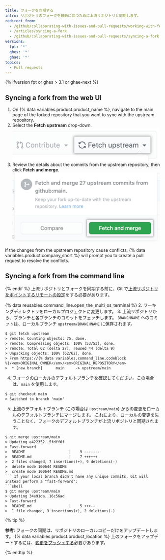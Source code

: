 ```yaml
---
title: フォークを同期する
intro: リポジトリのフォークを最新に保つために上流リポジトリと同期します。
redirect_from:
  - /github/collaborating-with-issues-and-pull-requests/working-with-forks/syncing-a-fork
  - /articles/syncing-a-fork
  - /github/collaborating-with-issues-and-pull-requests/syncing-a-fork
versions:
  fpt: '*'
  ghes: '*'
  ghae: '*'
topics:
  - Pull requests
---
```


{% ifversion fpt or ghes > 3.1 or ghae-next %}

## Syncing a fork from the web UI

1. On {% data variables.product.product_name %}, navigate to the main page of the forked repository that you want to sync with the upstream repository.
1. Select the **Fetch upstream** drop-down. !["Fetch upstream" drop-down](/assets/images/help/repository/fetch-upstream-drop-down.png)
1. Review the details about the commits from the upstream repository, then click **Fetch and merge**. !["Fetch and merge" button](/assets/images/help/repository/fetch-and-merge-button.png)

If the changes from the upstream repository cause conflicts, {% data variables.product.company_short %} will prompt you to create a pull request to resolve the conflicts.

## Syncing a fork from the command line

{% endif %}
上流リポジトリとフォークを同期する前に、Git で[上流リポジトリをポイントするリモートの設定](/articles/configuring-a-remote-for-a-fork)をする必要があります。

{% data reusables.command_line.open_the_multi_os_terminal %}
2. ワーキングディレクトリをローカルプロジェクトに変更します。
3. 上流リポジトリから、ブランチと各ブランチのコミットをフェッチします。 `BRANCHNAME` へのコミットは、ローカルブランチ `upstream/BRANCHNAME` に保存されます。
  ```shell
  $ git fetch upstream
  > remote: Counting objects: 75, done.
  > remote: Compressing objects: 100% (53/53), done.
  > remote: Total 62 (delta 27), reused 44 (delta 9)
  > Unpacking objects: 100% (62/62), done.
  > From https://{% data variables.command_line.codeblock %}/<em>ORIGINAL_OWNER</em>/<em>ORIGINAL_REPOSITORY</em>
  >  * [new branch]      main     -> upstream/main
  ```
4. フォークのローカルのデフォルトブランチを確認してください。この場合は、`main` を使用します。
  ```shell
  $ git checkout main
  > Switched to branch 'main'
  ```
5. 上流のデフォルトブランチ (この場合は `upstream/main`) からの変更をローカルのデフォルトブランチにマージします。 これにより、ローカルの変更を失うことなく、フォークのデフォルトブランチが上流リポジトリと同期されます。
  ```shell
  $ git merge upstream/main
  > Updating a422352..5fdff0f
  > Fast-forward
  >  README                    |    9 -------
  >  README.md                 |    7 ++++++
  >  2 files changed, 7 insertions(+), 9 deletions(-)
  >  delete mode 100644 README
  >  create mode 100644 README.md
  ``` If your local branch didn't have any unique commits, Git will instead perform a "fast-forward":
  ```shell
  $ git merge upstream/main
  > Updating 34e91da..16c56ad
  > Fast-forward
  >  README.md                 |    5 +++--
  >  1 file changed, 3 insertions(+), 2 deletions(-)
  ```

{% tip %}

**参考**: フォークの同期は、リポジトリのローカルコピーだけをアップデートします。 {% data variables.product.product_location %} 上のフォークをアップデートするには、[変更をプッシュする](/github/getting-started-with-github/pushing-commits-to-a-remote-repository/)必要があります。

{% endtip %}
